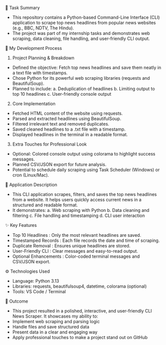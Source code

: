 📌 Task Summary
- This repository contains a Python-based Command-Line Interface (CLI) application to scrape top news headlines from popular news websites (e.g., BBC, NDTV, The Hindu).
- The project was part of my internship tasks and demonstrates web scraping, data cleaning, file handling, and user-friendly CLI output.

🚀 My Development Process

1. Project Planning & Breakdown
   
- Defined the objective: Fetch top news headlines and save them neatly in a text file with timestamps.
- Chose Python for its powerful web scraping libraries (requests and BeautifulSoup).
- Planned to include:
  a. Deduplication of headlines
  b. Limiting output to top 10 headlines
  c. User-friendly console output

2. Core Implementation

- Fetched HTML content of the website using requests.
- Parsed and extracted headlines using BeautifulSoup.
- Filtered irrelevant text and removed duplicates.
- Saved cleaned headlines to a .txt file with a timestamp.
- Displayed headlines in the terminal in a readable format.

3. Extra Touches for Professional Look

- Optional: Colored console output using colorama to highlight success messages.
- Planned CSV/JSON export for future analysis.
- Potential to schedule daily scraping using Task Scheduler (Windows) or cron (Linux/Mac).

📖 Application Description
- This CLI application scrapes, filters, and saves the top news headlines from a website. It helps users quickly access current news in a structured and readable format.
- It demonstrates:
   a. Web scraping with Python
   b. Data cleaning and filtering
   c. File handling and timestamping
   d. CLI user interaction

✨ Key Features
- Top 10 Headlines : Only the most relevant headlines are saved.
- Timestamped Records : Each file records the date and time of scraping.
- Duplicate Removal : Ensures unique headlines are stored.
- User-Friendly CLI : Clear messages and easy-to-read output.
- Optional Enhancements : Color-coded terminal messages and CSV/JSON export.

⚙️ Technologies Used
- Language: Python 3.13
- Libraries: requests, beautifulsoup4, datetime, colorama (optional)
- Tools: VS Code / Terminal

🎯 Outcome
- This project resulted in a polished, interactive, and user-friendly CLI News Scraper. It showcases my ability to:
- Implement web scraping and parsing logic
- Handle files and save structured data
- Present data in a clear and engaging way
- Apply professional touches to make a project stand out on GitHub
